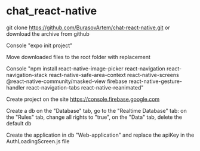 # chat_react-native

git clone https://github.com/BurasovArtem/chat-react-native.git or download the archive from github

Console "expo init project"

Move downloaded files to the root folder with replacement

Console "npm install react-native-image-picker react-navigation react-navigation-stack react-native-safe-area-context react-native-screens @react-native-community/masked-view firebase react-native-gesture-handler react-navigation-tabs react-native-reanimated"

Сreate project on the site https://console.firebase.google.com

Create a db on the "Database" tab, go to the "Realtime Database" tab: on the "Rules" tab, change all rights to "true", on the "Data" tab, delete the default db

Create the application in db "Web-application" and replace the apiKey in the AuthLoadingScreen.js file

